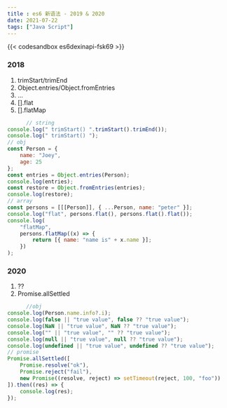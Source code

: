```yaml
---
title : es6 新语法 - 2019 & 2020 
date: 2021-07-22 
tags: ["Java Script"]
---
```


<!--more-->

{{< codesandbox es6dexinapi-fsk69 >}}

### 2018

1. trimStart/trimEnd
2. Object.entries/Object.fromEntries
3. ...
4. [].flat
5. [].flatMap

```javascript
      // string
console.log(" trimStart() ".trimStart().trimEnd());
console.log(" trimStart() ");
// obj
const Person = {
	name: "Joey",
	age: 25
};
const entries = Object.entries(Person);
console.log(entries);
const restore = Object.fromEntries(entries);
console.log(restore);
// array
const persons = [[[Person]], { ...Person, name: "peter" }];
console.log("flat", persons.flat(), persons.flat().flat());
console.log(
	"flatMap",
	persons.flatMap((x) => {
		return [{ name: "name is" + x.name }];
	})
);
```

### 2020

1. ??
2. Promise.allSettled

```javascript
      //obj
console.log(Person.name.info?.i);
console.log(false || "true value", false ?? "true value");
console.log(NaN || "true value", NaN ?? "true value");
console.log("" || "true value", "" ?? "true value");
console.log(null || "true value", null ?? "true value");
console.log(undefined || "true value", undefined ?? "true value");
// promise
Promise.allSettled([
	Promise.resolve("ok"),
	Promise.reject("fail"),
	new Promise((resolve, reject) => setTimeout(reject, 100, "foo"))
]).then((res) => {
	console.log(res);
});

```
